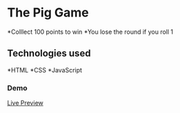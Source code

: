 # The Pig Game

*Colllect 100 points to win
*You lose the round if you roll 1

## Technologies used

*HTML
*CSS
\*JavaScript

### Demo

[Live Preview]()
